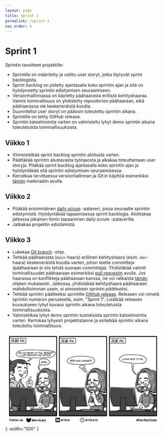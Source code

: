 ```yaml
---
layout: page
title: Sprint 1
permalink: /sprint-1
nav_order: 4
---
```


# Sprint 1

Sprintin tavoitteet projektille:

- Sprintille on määritelty ja valittu user storyt, jotka löytyvät sprint backlogista.
- Sprint backlog on pidetty ajantasalla koko sprintin ajan ja sitä on hyödynnetty sprintin edistymisen seuraamiseen.
- Versionhallinnassa on käytetty päähaarasta erillistä kehityshaaraa. Valmis toiminallisuus on yhdistetty repositorion päähaaraan, eikä päähaarassa ole keskeneräistä koodia.
- Suunnitellut user storyt on pääosin toteutettu sprintin aikana.
- Sprintille on tehty GitHub release.
- Sprintin katselmointia varten on valmisteltu lyhyt demo sprintin aikana toteutetuista toiminallisuuksista.

## Viikko 1

- Viimeistelkää sprint backlog sprintin aloitusta varten.
- Päättäkää sprintin alustavasta työnjaosta ja alkakaa toteuttamaan user storyja. Pitäkää sprint backlog ajantasalla koko sprintin ajan ja hyödyntäkää sitä sprintin edistymisen seuraamisessa.
- Kerratkaa tarvittaessa versionhallinnan ja Git:in käyttöä esimerkiksi [tämän](https://tkt-lapio.github.io/git/) materiaalin avulla.

## Viikko 2

- Pitäkää ensimmäinen [daily scrum](https://www.mountaingoatsoftware.com/agile/scrum/meetings/daily-scrum) -palaveri, jossa seuraatte sprintin edistymistä. Hyödyntäkää tapaamisessa sprint backlogia. Aloittakaa jatkossa jokainen tiimin tapaaminen daily scrum -palaverilla.
- Jatkakaa projektin edistämistä.

## Viikko 3

- Lukekaa [Git branch](https://www.atlassian.com/git/tutorials/using-branches) -ohje.
- Tehkää päähaarasta (`main`-haara) erillinen kehityshaara (esim. `dev`-haara) keskeneräistä koodia varten, johon teette committeja (päähaaraan ei siis tehdä suoraan committeja). Yhdistäkää valmiit toiminallisuudet päähaaraan esimerkiksi [pull requestin](https://docs.github.com/en/pull-requests/collaborating-with-pull-requests/proposing-changes-to-your-work-with-pull-requests/creating-a-pull-request) avulla. Jos haarassa on konflikteja päähaaraan kanssa, ne voi ratkaista [tämän](https://docs.github.com/en/pull-requests/collaborating-with-pull-requests/addressing-merge-conflicts/resolving-a-merge-conflict-on-github) ohjeen mukaisesti. Jatkossa, yhdistäkää kehityshaara päähaaraan mahdollisimman usein, _ei ainoastaan sprintin päätteeksi_.
- Tehkää sprintin päätteeksi sprintille [GitHub release](https://docs.github.com/en/repositories/releasing-projects-on-github/managing-releases-in-a-repository). Releasen voi nimetä sprintin numeron perusteella, esim. "Sprint 1". Lisätkää releasen kuvaukseen lyhyt kuvaus sprintin aikana toteutetuista toiminallisuuksista.
- Valmistelkaa lyhyt demo sprintin tuotoksista sprintin katselmointia varten. Kertokaa lyhyesti projektistanne ja esitelkää sprintin aikana toteutettu toiminallisuus.

![Pull request](/assets/pr.webp){: width="500" }
